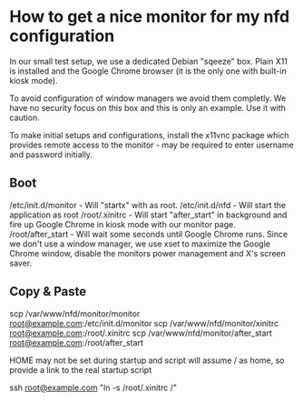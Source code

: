 # How to get a nice monitor for my nfd configuration #

In our small test setup, we use a dedicated Debian "sqeeze" box. Plain X11 is
installed and the Google Chrome browser (it is the only one with built-in
kiosk mode).

To avoid configuration of window managers we avoid them completly. We have no
security focus on this box and this is only an example. Use it with caution.

To make initial setups and configurations, install the x11vnc package which
provides remote access to the monitor - may be required to enter username
and password initially.


## Boot ##

/etc/init.d/monitor - Will "startx" with as root.
/etc/init.d/nfd     - Will start the application as root
/root/.xinitrc      - Will start "after_start" in background and fire up
                      Google Chrome in kiosk mode with our monitor page.
/root/after_start   - Will wait some seconds until Google Chrome runs. Since
                      we don't use a window manager, we use xset to
		      maximize the Google Chrome window, disable the monitors
		      power management and X's screen saver.


## Copy & Paste ##

scp /var/www/nfd/monitor/monitor \
	root@example.com:/etc/init.d/monitor
scp /var/www/nfd/monitor/xinitrc \
	root@example.com:/root/.xinitrc
scp /var/www/nfd/monitor/after_start \
	root@example.com:/root/after_start

HOME may not be set during startup and script will assume / as home, so provide a link to the real startup script

ssh root@example.com "ln -s /root/.xinitrc /"
